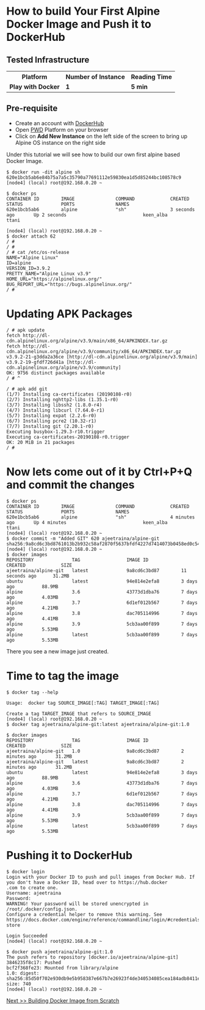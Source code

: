 # How to build Your First Alpine Docker Image and Push it to DockerHub


## Tested Infrastructure

<table class="tg">
  <tr>
    <th class="tg-yw4l"><b>Platform</b></th>
    <th class="tg-yw4l"><b>Number of Instance</b></th>
    <th class="tg-yw4l"><b>Reading Time</b></th>
    
  </tr>
  <tr>
    <td class="tg-yw4l"><b> Play with Docker</b></td>
    <td class="tg-yw4l"><b>1</b></td>
    <td class="tg-yw4l"><b>5 min</b></td>
    
  </tr>
  
</table>

## Pre-requisite

- Create an account with [DockerHub](https://hub.docker.com)
- Open [PWD](https://labs.play-with-docker.com/) Platform on your browser 
- Click on **Add New Instance** on the left side of the screen to bring up Alpine OS instance on the right side

Under this tutorial we will see how to build our own first alpine based Docker Image.

```
$ docker run -dit alpine sh
620e1bcb5ab6e84b75a7a5c35790a77691112e59830ea1d5d85244bc108578c9
[node4] (local) root@192.168.0.20 ~
```

```
$ docker ps
CONTAINER ID        IMAGE               COMMAND             CREATED             STATUS              PORTS               NAMES
620e1bcb5ab6        alpine              "sh"                3 seconds ago       Up 2 seconds                            keen_alba
ttani
```

```
[node4] (local) root@192.168.0.20 ~
$ docker attach 62
/ #
/ #
/ # cat /etc/os-release
NAME="Alpine Linux"
ID=alpine
VERSION_ID=3.9.2
PRETTY_NAME="Alpine Linux v3.9"
HOME_URL="https://alpinelinux.org/"
BUG_REPORT_URL="https://bugs.alpinelinux.org/"
/ #
```

# Updating APK Packages

```
/ # apk update
fetch http://dl-cdn.alpinelinux.org/alpine/v3.9/main/x86_64/APKINDEX.tar.gz
fetch http://dl-cdn.alpinelinux.org/alpine/v3.9/community/x86_64/APKINDEX.tar.gz
v3.9.2-21-g3dda2a36ce [http://dl-cdn.alpinelinux.org/alpine/v3.9/main]
v3.9.2-19-gfdf726d41a [http://dl-cdn.alpinelinux.org/alpine/v3.9/community]
OK: 9756 distinct packages available
/ # ^
```

```
/ # apk add git
(1/7) Installing ca-certificates (20190108-r0)
(2/7) Installing nghttp2-libs (1.35.1-r0)
(3/7) Installing libssh2 (1.8.0-r4)
(4/7) Installing libcurl (7.64.0-r1)
(5/7) Installing expat (2.2.6-r0)
(6/7) Installing pcre2 (10.32-r1)
(7/7) Installing git (2.20.1-r0)
Executing busybox-1.29.3-r10.trigger
Executing ca-certificates-20190108-r0.trigger
OK: 20 MiB in 21 packages
/ #
```

# Now lets come out of it by Ctrl+P+Q and commit the changes

```
$ docker ps
CONTAINER ID        IMAGE               COMMAND             CREATED             STATUS              PORTS               NAMES
620e1bcb5ab6        alpine              "sh"                4 minutes ago       Up 4 minutes                            keen_alba
ttani
[node4] (local) root@192.168.0.20 ~
$ docker commit -m "Added GIT" 620 ajeetraina/alpine-git
sha256:9a8cd6c3bd8761013b2b932c58af2870f5637bfdf4227d7414073b0458ed0c54
[node4] (local) root@192.168.0.20 ~
$ docker images
REPOSITORY              TAG                 IMAGE ID            CREATED             SIZE
ajeetraina/alpine-git   latest              9a8cd6c3bd87        11 seconds ago      31.2MB
ubuntu                  latest              94e814e2efa8        3 days ago          88.9MB
alpine                  3.6                 43773d1dba76        7 days ago          4.03MB
alpine                  3.7                 6d1ef012b567        7 days ago          4.21MB
alpine                  3.8                 dac705114996        7 days ago          4.41MB
alpine                  3.9                 5cb3aa00f899        7 days ago          5.53MB
alpine                  latest              5cb3aa00f899        7 days ago          5.53MB
```

There you see a new image just created.

# Time to tag the image

```
$ docker tag --help

Usage:  docker tag SOURCE_IMAGE[:TAG] TARGET_IMAGE[:TAG]

Create a tag TARGET_IMAGE that refers to SOURCE_IMAGE
[node4] (local) root@192.168.0.20 ~
$ docker tag ajeetraina/alpine-git:latest ajeetraina/alpine-git:1.0
```

```
$ docker images
REPOSITORY              TAG                 IMAGE ID            CREATED             SIZE
ajeetraina/alpine-git   1.0                 9a8cd6c3bd87        2 minutes ago       31.2MB
ajeetraina/alpine-git   latest              9a8cd6c3bd87        2 minutes ago       31.2MB
ubuntu                  latest              94e814e2efa8        3 days ago          88.9MB
alpine                  3.6                 43773d1dba76        7 days ago          4.03MB
alpine                  3.7                 6d1ef012b567        7 days ago          4.21MB
alpine                  3.8                 dac705114996        7 days ago          4.41MB
alpine                  3.9                 5cb3aa00f899        7 days ago          5.53MB
alpine                  latest              5cb3aa00f899        7 days ago          5.53MB
```

# Pushing it to DockerHub

```
$ docker login
Login with your Docker ID to push and pull images from Docker Hub. If you don't have a Docker ID, head over to https://hub.docker
.com to create one.
Username: ajeetraina
Password:
WARNING! Your password will be stored unencrypted in /root/.docker/config.json.
Configure a credential helper to remove this warning. See
https://docs.docker.com/engine/reference/commandline/login/#credentials-store

Login Succeeded
[node4] (local) root@192.168.0.20 ~
```


```
$ docker push ajeetraina/alpine-git:1.0
The push refers to repository [docker.io/ajeetraina/alpine-git]
3846235f8c17: Pushed
bcf2f368fe23: Mounted from library/alpine
1.0: digest: sha256:85d50f702e930db9e5b958387e667b7e26923f4de340534085cea184adb8411e size: 740
[node4] (local) root@192.168.0.20 ~
```
[Next >> Building Docker Image from Scratch](https://github.com/collabnix/dockerlabs/blob/master/beginners/building-docker-image-from-scratch.md)





